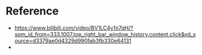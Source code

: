 



# Reference
- https://www.bilibili.com/video/BV1LC4y1n7qH/?spm_id_from=333.1007.top_right_bar_window_history.content.click&vd_source=d3379ae0d4329d990fab3fb330e64131
- 